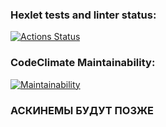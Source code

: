 ### Hexlet tests and linter status:
[![Actions Status](https://github.com/FreshinS/frontend-project-44/actions/workflows/hexlet-check.yml/badge.svg)](https://github.com/FreshinS/frontend-project-44/actions)

### CodeClimate Maintainability:
[![Maintainability](https://api.codeclimate.com/v1/badges/41751ebfee1a0f1007de/maintainability)](https://codeclimate.com/github/FreshinS/frontend-project-44/maintainability)

### АСКИНЕМЫ БУДУТ ПОЗЖЕ
